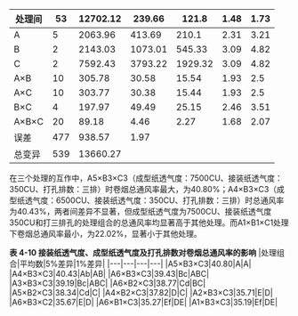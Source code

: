 |处理间|53|12702.12|239.66|121.8|1.48|1.73|
|---|---|---|---|---|---|---|
|A|5|2063.96|413.69|210.1|2.31|3.21|
|B|2|2143.03|1073.01|545.33|3.09|4.82|
|C|2|7592.43|3793.22|1929.32|3.09|4.82|
|A×B|10|305.78|30.58|15.54|1.93|2.5|
|A×C|10|303.77|30.38|15.44|1.93|2.5|
|B×C|4|197.97|49.49|25.15|2.46|3.51|
|A×B×C|20|89.18|4.46|2.27|1.68|2.07|
|误差|477|938.57|1.97| | | |
|总变异|539|13660.27| | | | |

在三个处理的互作中，A5×B3×C3（成型纸透气度：7500CU、接装纸透气度：350CU、打孔排数：三排）时卷烟总通风率最大，为40.80%；A4×B3×C3（成型纸透气度：6500CU、接装纸透气度：350CU、打孔排数：三排）时总通风率为40.43%，两者间差异不显著，但成型纸透气度为7500CU、接装纸透气度350CU和打三排孔的处理组合的总通风率均显著高于其他处理。而A1×B1×C1处理下卷烟总通风率最小，为22.02%，显著小于其他处理。

**表 4-10 接装纸透气度、成型纸透气度及打孔排数对卷烟总通风率的影响**
|处理组合|平均数|5%差异|1%差异|
|---|---|---|---|
|A5×B3×C3|40.80|A|A|
|A4×B3×C3|40.43|Ab|AB|
|A6×B3×C3|39.43|Bc|ABC|
|A3×B3×C3|39.19|Bc|ABC|
|A6×B2×C3|38.77|Cd|BC|
|A5×B2×C3|38.34|Cd|C|
|A4×B2×C3|37.82|D|C|
|A2×B3×C3|35.71|E|D|
|A6×B3×C2|35.67|E|D|
|A6×B1×C3|35.27|Ef|DE|
|A1×B3×C3|35.19|Ef|DE|